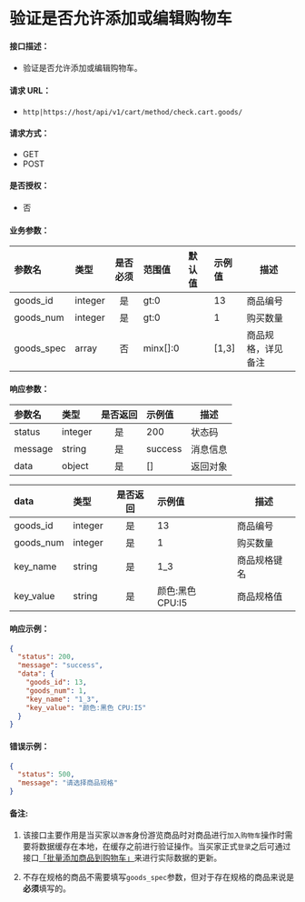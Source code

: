 # 验证是否允许添加或编辑购物车

#### 接口描述：
- 验证是否允许添加或编辑购物车。

#### 请求 URL：
- `http|https://host/api/v1/cart/method/check.cart.goods/`

#### 请求方式：
- GET
- POST

#### 是否授权：
- 否

#### 业务参数：
|参数名|类型|是否必须|范围值|默认值|示例值|描述|
|:----|:---|:---:|:-----|:-----|:-----|-----|
|goods_id |integer |是 |gt:0 | |13 |商品编号 |
|goods_num |integer |是 |gt:0 | |1 |购买数量 |
|goods_spec |array |否 |minx[]:0 | |[1,3] |商品规格，详见备注 |

#### 响应参数：
|参数名|类型|是否返回|示例值|描述|
|:-----|:-----|:---:|:-----|-----|
|status |integer |是 |200 |状态码 |
|message |string |是 |success |消息信息 |
|data |object |是 |[] |返回对象 |

|data|类型|是否返回|示例值|描述|
|:-----|:-----|:---:|:-----|-----|
|goods_id |integer |是 |13 |商品编号 |
|goods_num |integer |是 |1 |购买数量 |
|key_name |string |是 |1_3 |商品规格键名 |
|key_value |string |是 |颜色:黑色 CPU:I5 |商品规格值 |

#### 响应示例：
```json
{
  "status": 200,
  "message": "success",
  "data": {
    "goods_id": 13,
    "goods_num": 1,
    "key_name": "1_3",
    "key_value": "颜色:黑色 CPU:I5"
  }
}
```

#### 错误示例：
```json
{
  "status": 500,
  "message": "请选择商品规格"
}
```

#### 备注:
1. 该接口主要作用是当买家以`游客`身份游览商品时对商品进行`加入购物车`操作时需要将数据缓存在本地，在缓存之前进行验证操作。当买家正式`登录`之后可通过接口[「批量添加商品到购物车」](https://doc.careyshop.cn/docs/client_api/a-97383851114 "「批量添加商品到购物车」")来进行实际数据的更新。

2. 不存在规格的商品不需要填写`goods_spec`参数，但对于存在规格的商品来说是**必须**填写的。